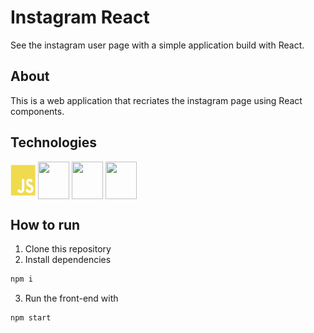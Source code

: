 # Instagram React

See the instagram user page with a simple application build with React.

## About

This is a web application that recriates the instagram page using React components. 

## Technologies

<div>
    <img align="center" height="50" width="40"src="https://raw.githubusercontent.com/devicons/devicon/master/icons/javascript/javascript-plain.svg" />
    <img align="center" height="60" width="50" src="https://cdn.jsdelivr.net/gh/devicons/devicon/icons/react/react-original-wordmark.svg" />
    <img align="center" height="60" width="50" src="https://cdn.jsdelivr.net/gh/devicons/devicon/icons/html5/html5-original-wordmark.svg" />
    <img align="center" height="60" width="50" src="https://cdn.jsdelivr.net/gh/devicons/devicon/icons/css3/css3-original-wordmark.svg" />
</div>

## How to run
1. Clone this repository
2. Install dependencies
```bash
npm i
```
3. Run the front-end with
```bash
npm start
```
